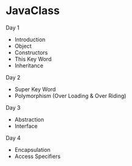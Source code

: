 # JavaClass

Day 1
- Introduction
- Object
- Constructors
- This Key Word
- Inheritance

Day 2
- Super Key Word
- Polymorphism (Over Loading & Over Riding)

Day 3
- Abstraction
- Interface

Day 4
- Encapsulation
- Access Specifiers
